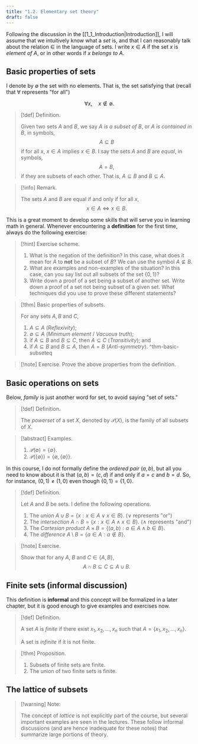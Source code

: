 ```yaml
---
title: "1.2. Elementary set theory"
draft: false
---
```

Following the discussion in the [[1_1_Introduction|Introduction]], I will assume that we intuitively know what a _set_ is, and that I can reasonably talk about the relation $\in$ in the language of sets. I write $x\in A$ if the set $x$ is _element of_ $A$, or in other words if $x$ _belongs to_ $A$.
## Basic properties of sets

I denote by $\emptyset$ the set with no elements. That is, the set satisfying that (recall that $\forall$ represents "for all")

$$
\forall x,\quad x\notin\emptyset.
$$

>[!def] Definition.
>
>Given two sets $A$ and $B$, we say _$A$ is a subset of $B$_, or _$A$ is contained in $B$_, in symbols, 
>$$
>A\subseteq B
>$$
>if for all $x$, $x\in A$ implies $x\in B$.
>I say the sets $A$ and $B$ are _equal_, in symbols,
>$$
>A=B,
>$$
>if they are subsets of each other. That is, $A\subseteq B$ and $B\subseteq A$.

>[!info] Remark.
>
>The sets $A$ and $B$ are equal if and only if for all $x$,
>$$
>x\in A\iff x\in B.
>$$ 

This is a great moment to develop some skills that will serve you in learning math in general. Whenever encountering a **definition** for the first time, always do the following exercise:

>[!hint] Exercise scheme.
>1. What is the negation of the definition? In this case, what does it mean for $A$ to **not** be a subset of $B$? We can use the symbol $A\not\subseteq B$.
>2. What are examples and non-examples of the situation? In this case, can you say list out all subsets of the set $\{0,1\}$?
>3. Write down a proof of a set being a subset of another set. Write down a proof of a set not being subset of a given set. What techniques did you use to prove these different statements?

>[!thm] Basic properties of subsets.
>
>For any sets $A,B$ and $C$,
>1. $A\subseteq A$ (_Reflexivity_);
>2. $\emptyset\subseteq A$ (_Minimum element_ / _Vacuous truth_);
>3. if $A\subseteq B$ and $B\subseteq C$, then $A\subseteq C$ (_Transitivity_); and
>4. if $A\subseteq B$ and $B\subseteq A$, then $A=B$ (_Anti-symmetry_).
^thm-basic-subseteq

>[!note] Exercise.
>Prove the above properties from the definition.

## Basic operations on sets

Below, _family_ is just another word for set, to avoid saying "set of sets."

>[!def] Definition.
>
>The _powerset_ of a set $X$, denoted by $\mathcal P(X)$, is the family of all subsets of $X$.

>[!abstract] Examples.
>1. $\mathcal P(\emptyset)=\{\emptyset\}$.
>2. $\mathcal P(\{\emptyset\})=\{\emptyset,\{\emptyset\}\}$.

In this course, I do not formally define the _ordered pair_ $(a,b)$, but all you need to know about it is that $(a,b)=(c,d)$ if and only if $a=c$ and $b=d$. So, for instance, $(0,1)\neq(1,0)$ even though $\{0,1\}=\{1,0\}$.
 
>[!def] Definition.
>
>Let $A$ and $B$ be sets. I define the following operations.
>1. The _union_ $A\cup B=\{x:x\in A\lor x\in B\}$. ($\lor$ represents "or")
>2. The _intersection_ $A\cap B=\{x:x\in A\land x\in B\}$. ($\land$ represents "and")
>3. The _Cartesian product_ $A\times B=\{(a,b):a\in A\land b\in B\}$.
>4. The _difference_ $A\setminus B=\{a\in A:a\notin B\}$.

>[!note] Exercise.
>
>Show that for any $A$, $B$ and $C\in\{A,B\}$,
>$$
>A\cap B\subseteq C\subseteq A\cup B.
>$$

## Finite sets (informal discussion)

This definition is **informal** and this concept will be formalized in a later chapter, but it is good enough to give examples and exercises now.

>[!def] Definition.
>
>A set $A$ is _finite_ if there exist $x_1,x_2,\dots,x_n$ such that $A=\{x_1,x_2,\dots,x_n\}$.
>
>A set is _infinite_ if it is not finite.

>[!thm] Proposition.
>
>1. Subsets of finite sets are finite.
>2. The union of two finite sets is finite.

## The lattice of subsets

>[!warning] Note:
>
>The concept of _lattice_ is not explicitly part of the course, but several important examples are seen in the lectures. These follow informal discussions (and are hence inadequate for these notes) that summarize large portions of theory.